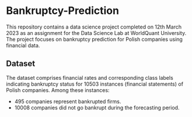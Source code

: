 # Bankruptcy-Prediction
This repository contains a data science project completed on 12th March 2023 as an assignment for the Data Science Lab at WorldQuant University. The project focuses on bankruptcy prediction for Polish companies using financial data.

## Dataset
The dataset comprises financial rates and corresponding class labels indicating bankruptcy status for 10503 instances (financial statements) of Polish companies. Among these instances:
- 495 companies represent bankrupted firms.
- 10008 companies did not go bankrupt during the forecasting period.

